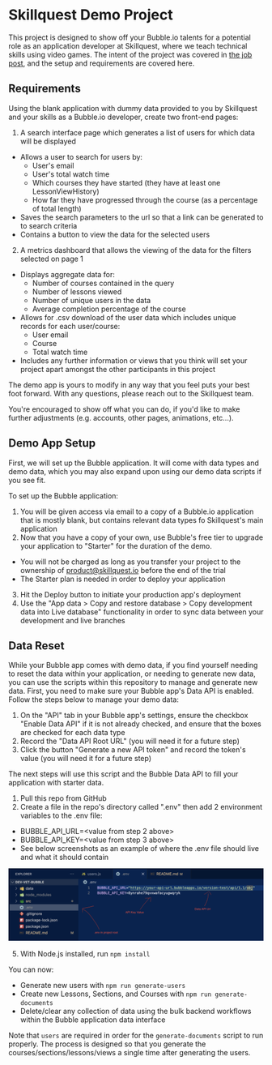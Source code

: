 # Skillquest Demo Project

This project is designed to show off your Bubble.io talents for a potential role as an application developer at Skillquest, where we teach technical skills using video games. The intent of the project was covered in [the job post](/job-post.md), and the setup and requirements are covered here.

## Requirements

Using the blank application with dummy data provided to you by Skillquest and your skills as a Bubble.io developer, create two front-end pages:

1. A search interface page which generates a list of users for which data will be displayed

- Allows a user to search for users by:
  - User's email
  - User's total watch time
  - Which courses they have started (they have at least one LessonViewHistory)
  - How far they have progressed through the course (as a percentage of total length)
- Saves the search parameters to the url so that a link can be generated to to search criteria
- Contains a button to view the data for the selected users

2. A metrics dashboard that allows the viewing of the data for the filters selected on page 1

- Displays aggregate data for:
  - Number of courses contained in the query
  - Number of lessons viewed
  - Number of unique users in the data
  - Average completion percentage of the course
- Allows for .csv download of the user data which includes unique records for each user/course:
  - User email
  - Course
  - Total watch time
- Includes any further information or views that you think will set your project apart amongst the other participants in this project

The demo app is yours to modify in any way that you feel puts your best foot forward. With any questions, please reach out to the Skillquest team.

You're encouraged to show off what you can do, if you'd like to make further adjustments (e.g. accounts, other pages, animations, etc...).

## Demo App Setup

First, we will set up the Bubble application. It will come with data types and demo data, which you may also expand upon using our demo data scripts if you see fit.

To set up the Bubble application:

1. You will be given access via email to a copy of a Bubble.io application that is mostly blank, but contains relevant data types fo Skillquest's main application
2. Now that you have a copy of your own, use Bubble's free tier to upgrade your application to "Starter" for the duration of the demo.

- You will not be charged as long as you transfer your project to the ownership of product@skillquest.io before the end of the trial
- The Starter plan is needed in order to deploy your application

3. Hit the Deploy button to initiate your production app's deployment
4. Use the "App data > Copy and restore database > Copy development data into Live database" functionality in order to sync data between your development and live branches

## Data Reset

While your Bubble app comes with demo data, if you find yourself needing to reset the data within your application, or needing to generate new data, you can use the scripts within this repository to manage and generate new data. First, you need to make sure your Bubble app's Data API is enabled. Follow the steps below to manage your demo data:

1. On the "API" tab in your Bubble app's settings, ensure the checkbox "Enable Data API" if it is not already checked, and ensure that the boxes are checked for each data type
2. Record the "Data API Root URL" (you will need it for a future step)
3. Click the button "Generate a new API token" and record the token's value (you will need it for a future step)

The next steps will use this script and the Bubble Data API to fill your application with starter data.

1. Pull this repo from GitHub
2. Create a file in the repo's directory called ".env" then add 2 environment variables to the .env file:

- BUBBLE_API_URL=<value from step 2 above>
- BUBBLE_API_KEY=<value from step 3 above>
- See below screenshots as an example of where the .env file should live and what it should contain

![environment variable setup](/walkthrough/env.png)

5. With Node.js installed, run `npm install`

You can now:

- Generate new users with `npm run generate-users`
- Create new Lessons, Sections, and Courses with `npm run generate-documents`
- Delete/clear any collection of data using the bulk backend workflows within the Bubble application data interface

Note that `users` are required in order for the `generate-documents` script to run properly. The process is designed so that you generate the courses/sections/lessons/views a single time after generating the users.

